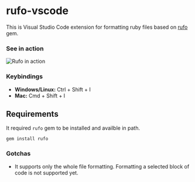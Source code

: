 # rufo-vscode

This is Visual Studio Code extension for formatting ruby files based on [rufo](https://github.com/asterite/rufo) gem.

### See in action

![Rufo in action](https://i.gyazo.com/580ff4071f61e07bbfd22610c3bb72a6.gif)

### Keybindings

- **Windows/Linux:** Ctrl + Shift + I
- **Mac:** Cmd + Shift + I

## Requirements

It required `rufo` gem to be installed and availble in path.

```
gem install rufo
```

### Gotchas

* It supports only the whole file formatting. Formatting a selected block of code is not supported yet.
